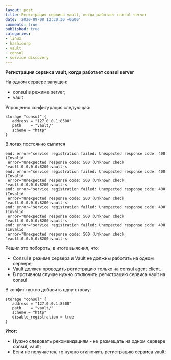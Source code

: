 ```yaml
---
layout: post
title: Регистрация сервиса vault, когда работает consul server
date: '2020-09-08 12:30:30 +0600'
comments: true
published: true
categories:
- linux
- hashicorp
- vault
- consul
- service discovery
---
```


**Регистрация сервиса vault, когда работает consul server** <!--more-->

На одном сервере запущен:

* consul в режиме server;
* vault

Упрощенно конфигурация следующая:

```
storage "consul" {
   address = "127.0.0.1:8500"
   path    = "vault/"
   scheme = "http"
}

```

В логах постоянно сыпится

```
end: error="service registration failed: Unexpected response code: 400 (Invalid
 error="Unexpected response code: 500 (Unknown check "vault:0.0.0.0:8200:vault-s
end: error="service registration failed: Unexpected response code: 400 (Invalid
 error="Unexpected response code: 500 (Unknown check "vault:0.0.0.0:8200:vault-s
end: error="service registration failed: Unexpected response code: 400 (Invalid
 error="Unexpected response code: 500 (Unknown check "vault:0.0.0.0:8200:vault-s
end: error="service registration failed: Unexpected response code: 400 (Invalid
 error="Unexpected response code: 500 (Unknown check "vault:0.0.0.0:8200:vault-s
end: error="service registration failed: Unexpected response code: 400 (Invalid
 error="Unexpected response code: 500 (Unknown check "vault:0.0.0.0:8200:vault-s
```

Решил это побороть, в итоге выяснил, что:

* Consul в режиме сервера и Vault не должны работать на одном сервере;
* Vault должен проводить регистрацию только на consul agent client.
* В противном случае нужно отключить регистрацию сервиса vault на consul

В конфиг нужно добавить одну строку:

```
storage "consul" {
   address = "127.0.0.1:8500"
   path    = "vault/"
   scheme = "http"
   disable_registration = true
}

```

**Итог:**

* Нужно следовать рекомендациям - не размещать на одном сервере consul, vault;
* Если не получается, то нужно отключить регистрацию сервиса vault;
